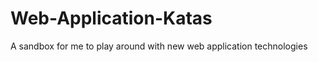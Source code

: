 Web-Application-Katas
=====================

A sandbox for me to play around with new web application technologies
